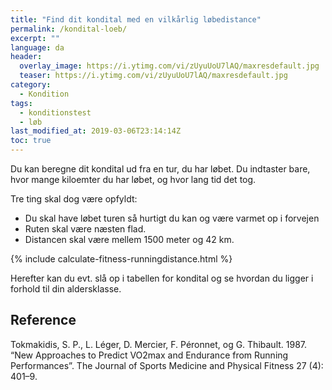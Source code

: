 ```yaml
---
title: "Find dit kondital med en vilkårlig løbedistance"
permalink: /kondital-loeb/
excerpt: ""
language: da
header:
  overlay_image: https://i.ytimg.com/vi/zUyuUoU7lAQ/maxresdefault.jpg
  teaser: https://i.ytimg.com/vi/zUyuUoU7lAQ/maxresdefault.jpg
category:
  - Kondition
tags:
  - konditionstest
  - løb
last_modified_at: 2019-03-06T23:14:14Z
toc: true
---
```


Du kan beregne dit kondital ud fra en tur, du har løbet. Du indtaster bare, hvor mange kiloemter du har løbet, og hvor lang tid det tog.

Tre ting skal dog være opfyldt:

- Du skal have løbet turen så hurtigt du kan og være varmet op i forvejen
- Ruten skal være næsten flad.
- Distancen skal være mellem 1500 meter og 42 km.

{% include calculate-fitness-runningdistance.html %}

Herefter kan du evt. slå op i tabellen for kondital og se hvordan du ligger i forhold til din aldersklasse.

## Reference

Tokmakidis, S. P., L. Léger, D. Mercier, F. Péronnet, og G. Thibault. 1987. “New Approaches to Predict VO2max and Endurance from Running Performances”. The Journal of Sports Medicine and Physical Fitness 27 (4): 401–9.
